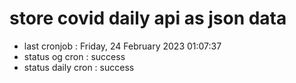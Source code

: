 # store covid daily api as json data

- last cronjob : Friday, 24 February 2023 01:07:37
- status og cron : success
- status daily cron : success
      
      